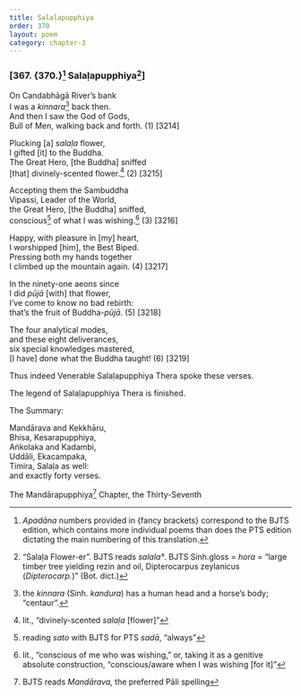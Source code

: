 ```yaml
---
title: Salaḷapupphiya
order: 370
layout: poem
category: chapter-3
---
```


### \[367. {370.}[^1] Salaḷapupphiya[^2]\]

On Candabhāgā River’s bank  
I was a *kinnara*[^3] back then.  
And then I saw the God of Gods,  
Bull of Men, walking back and forth. (1) \[3214\]

Plucking \[a\] *salaḷa* flower,  
I gifted \[it\] to the Buddha.  
The Great Hero, \[the Buddha\] sniffed  
\[that\] divinely-scented flower.[^4] (2) \[3215\]

Accepting them the Sambuddha  
Vipassi, Leader of the World,  
the Great Hero, \[the Buddha\] sniffed,  
conscious[^5] of what I was wishing.[^6] (3) \[3216\]

Happy, with pleasure in \[my\] heart,  
I worshipped \[him\], the Best Biped.  
Pressing both my hands together  
I climbed up the mountain again. (4) \[3217\]

In the ninety-one aeons since  
I did *pūjā* \[with\] that flower,  
I’ve come to know no bad rebirth:  
that’s the fruit of Buddha-*pūjā*. (5) \[3218\]

The four analytical modes,  
and these eight deliverances,  
six special knowledges mastered,  
\[I have\] done what the Buddha taught! (6) \[3219\]

Thus indeed Venerable Salaḷapupphiya Thera spoke these verses.

The legend of Salaḷapupphiya Thera is finished.

The Summary:

Mandārava and Kekkhāru,  
Bhisa, Kesarapupphiya,  
Aṅkolaka and Kadambi,  
Uddāli, Ekacampaka,  
Timira, Salaḷa as well:  
and exactly forty verses.

The Mandārapupphiya[^7] Chapter, the Thirty-Seventh

[^1]: *Apadāna* numbers provided in {fancy brackets} correspond to the BJTS edition, which contains more individual poems than does the PTS edition dictating the main numbering of this translation.

[^2]: “Salaḷa Flower-er”. BJTS reads *salala°*. BJTS Sinh.gloss = *hora* = “large timber tree yielding rezin and oil, Dipterocarpus zeylanicus (*Dipterocarp.*)” (Bot. dict.)

[^3]: the *kinnara* (Sinh. *kandura*) has a human head and a horse’s body; “centaur”.

[^4]: lit., “divinely-scented *salaḷa* \[flower\]”

[^5]: reading *sato* with BJTS for PTS *sadā*, “always”

[^6]: lit., “conscious of me who was wishing,” or, taking it as a genitive absolute construction, “conscious/aware when I was wishing \[for it\]”

[^7]: BJTS reads *Mandārava*, the preferred Pāli spelling
